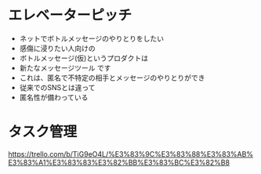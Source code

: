# エレベーターピッチ
* ネットでボトルメッセージのやりとりをしたい
* 感傷に浸りたい人向けの
* ボトルメッセージ(仮)というプロダクトは
* 新たなメッセージツール です
* これは、匿名で不特定の相手とメッセージのやりとりができ
* 従来でのSNSとは違って
* 匿名性が備わっている




# タスク管理
https://trello.com/b/TiG9eO4L/%E3%83%9C%E3%83%88%E3%83%AB%E3%83%A1%E3%83%83%E3%82%BB%E3%83%BC%E3%82%B8
